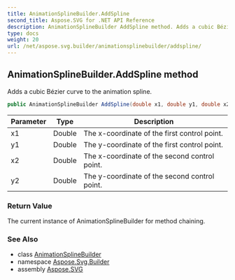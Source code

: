 ```yaml
---
title: AnimationSplineBuilder.AddSpline
second_title: Aspose.SVG for .NET API Reference
description: AnimationSplineBuilder AddSpline method. Adds a cubic Bézier curve to the animation spline
type: docs
weight: 20
url: /net/aspose.svg.builder/animationsplinebuilder/addspline/
---
```

## AnimationSplineBuilder.AddSpline method

Adds a cubic Bézier curve to the animation spline.

```csharp
public AnimationSplineBuilder AddSpline(double x1, double y1, double x2, double y2)
```

| Parameter | Type | Description |
| --- | --- | --- |
| x1 | Double | The x-coordinate of the first control point. |
| y1 | Double | The y-coordinate of the first control point. |
| x2 | Double | The x-coordinate of the second control point. |
| y2 | Double | The y-coordinate of the second control point. |

### Return Value

The current instance of AnimationSplineBuilder for method chaining.

### See Also

* class [AnimationSplineBuilder](../)
* namespace [Aspose.Svg.Builder](../../../aspose.svg.builder/)
* assembly [Aspose.SVG](../../../)
